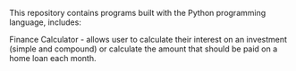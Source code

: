 This repository contains programs built with the Python programming language, includes:

Finance Calculator  - allows user to calculate their interest on an investment (simple and compound) or calculate the amount that should be paid on a home loan each month.
